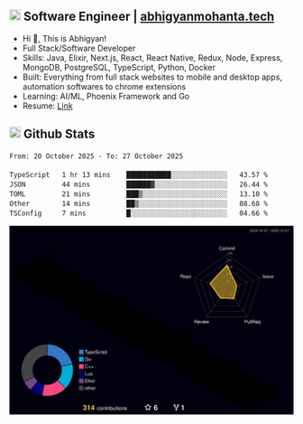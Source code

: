 ## <img src="https://media.giphy.com/media/v1.Y2lkPTc5MGI3NjExNjBuMTFuMDMxcjR0OXp2Zjk5Z3A2ajkzYWpiaDFmdWJhZzY2anM1MCZlcD12MV9naWZzX3NlYXJjaCZjdD1n/UcK7JalnjCz0k/giphy.gif" width="20" height="20" /> Software Engineer | [abhigyanmohanta.tech](https://abhigyanmohanta.tech)


- Hi 👋, This is Abhigyan!
- Full Stack/Software Developer
- Skills: Java, Elixir, Next.js, React, React Native, Redux, Node, Express, MongoDB, PostgreSQL, TypeScript, Python, Docker
- Built: Everything from full stack websites to mobile and desktop apps, automation softwares to chrome extensions
- Learning: AI/ML, Phoenix Framework and Go
- Resume: [Link](https://abhigyan-mohanta.github.io/resume/)


## <img src="https://media.giphy.com/media/v1.Y2lkPTc5MGI3NjExOTVzbjE3Z3F6bDhrNGtzYWpiODJkeTRhcHRqN3MwaGV2cTZ3ajR3eCZlcD12MV9naWZzX3NlYXJjaCZjdD1n/o0vwzuFwCGAFO/giphy.gif" width="20" height="20" /> Github Stats
<!--START_SECTION:waka-->

```txt
From: 20 October 2025 - To: 27 October 2025

TypeScript   1 hr 13 mins    ███████████░░░░░░░░░░░░░░   43.57 %
JSON         44 mins         ██████▓░░░░░░░░░░░░░░░░░░   26.44 %
TOML         21 mins         ███▒░░░░░░░░░░░░░░░░░░░░░   13.10 %
Other        14 mins         ██▒░░░░░░░░░░░░░░░░░░░░░░   08.68 %
TSConfig     7 mins          █░░░░░░░░░░░░░░░░░░░░░░░░   04.66 %
```

<!--END_SECTION:waka-->
![](./profile-3d-contrib/profile-night-rainbow.svg)
